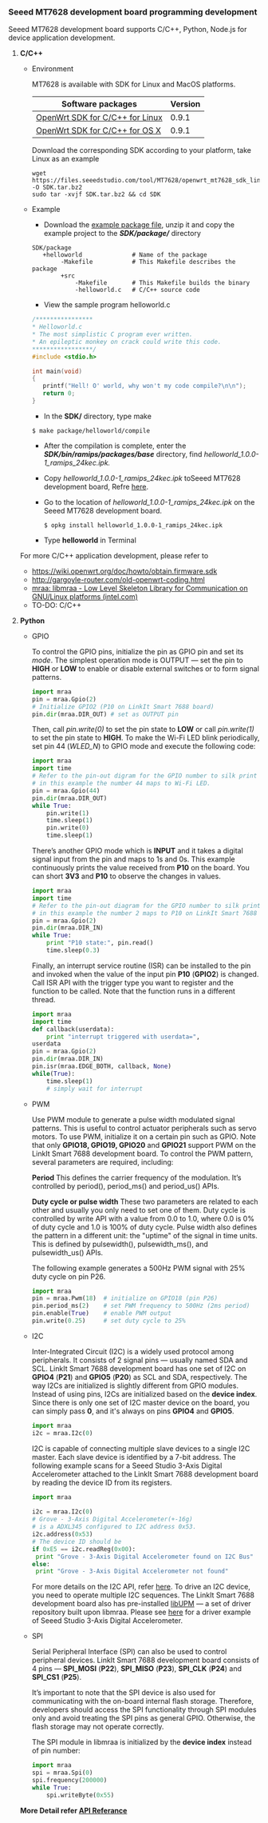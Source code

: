 ### Seeed MT7628 development board programming development

Seeed MT7628 development board supports C/C++, Python, Node.js for device application development.

1. **C/C++**

   - Environment

     MT7628 is available with SDK for Linux and MacOS platforms. 

     | Software packages                                            | Version |
     | ------------------------------------------------------------ | ------- |
     | [OpenWrt SDK for C/C++ for Linux](https://files.seeedstudio.com/tool/MT7628/openwrt_mt7628_sdk_linux.tar.bz2) | 0.9.1   |
     | [OpenWrt SDK for C/C++ for OS X](https://files.seeedstudio.com/tool/MT7628/openwrt_mt7628_sdk_osx.tar.bz2) | 0.9.1   |

     Download the corresponding SDK according to your platform, take Linux as an example

     ```shell
     wget https://files.seeedstudio.com/tool/MT7628/openwrt_mt7628_sdk_linux.tar.bz2 -O SDK.tar.bz2
     sudo tar -xvjf SDK.tar.bz2 && cd SDK
     ```

   - Example

     - Download the [example package file](https://files.seeedstudio.com/tool/MT7628/7628-OpenWrt-SDK-example-package.zip), unzip it and copy the example project to the ***SDK/package/*** directory

     ```
     SDK/package
        +helloworld              # Name of the package
             -Makefile           # This Makefile describes the package
             +src
                 -Makefile       # This Makefile builds the binary
                 -helloworld.c   # C/C++ source code
     ```

     - View the sample program helloworld.c

     ```c
     /****************
     * Helloworld.c
     * The most simplistic C program ever written.
     * An epileptic monkey on crack could write this code.
     *****************/
     #include <stdio.h>
     
     int main(void)
     {
     	printf("Hell! O' world, why won't my code compile?\n\n");
     	return 0;
     }
     ```

     - In the **SDK/** directory, type make

     ```shell
     $ make package/helloworld/compile
     ```

     - After the compilation is complete, enter the ***SDK/bin/ramips/packages/base*** directory, find *helloworld_1.0.0-1_ramips_24kec.ipk.*

     - Copy *helloworld_1.0.0-1_ramips_24kec.ipk* toSeeed MT7628 development board, Refre [here](asd).

     - Go to the location of *helloworld_1.0.0-1_ramips_24kec.ipk* on the Seeed MT7628 development board.

       ```shell
       $ opkg install helloworld_1.0.0-1_ramips_24kec.ipk
       ```

     - Type **helloworld** in Terminal

   For more C/C++ application development, please refer to

   - https://wiki.openwrt.org/doc/howto/obtain.firmware.sdk
   - http://gargoyle-router.com/old-openwrt-coding.html
   - [mraa: libmraa - Low Level Skeleton Library for Communication on GNU/Linux platforms (intel.com)](http://iotdk.intel.com/docs/master/mraa/)
   - TO-DO: C/C++

2. **Python**

   - GPIO

     To control the GPIO pins, initialize the pin as GPIO pin and set its *mode*. The simplest operation mode is OUTPUT — set the pin to **HIGH** or **LOW** to enable or disable external switches or to form signal patterns.

     ```Python
     import mraa  
     pin = mraa.Gpio(2)    
     # Initialize GPIO2 (P10 on LinkIt Smart 7688 board)  
     pin.dir(mraa.DIR_OUT) # set as OUTPUT pin  
     ```

     Then, call *pin.write(0)* to set the pin state to **LOW** or call *pin.write(1)* to set the pin state to **HIGH**. To make the Wi-Fi LED blink periodically, set pin 44 (*WLED_N*) to GPIO mode and execute the following code:

     ```python
     import mraa  
     import time    
     # Refer to the pin-out digram for the GPIO number to silk print mapping  
     # in this example the number 44 maps to Wi-Fi LED.  
     pin = mraa.Gpio(44)  
     pin.dir(mraa.DIR_OUT)    
     while True:
         pin.write(1)
         time.sleep(1)
         pin.write(0)
         time.sleep(1) 
     ```

     There’s another GPIO mode which is **INPUT** and it takes a digital signal input from the pin and maps to 1s and 0s. This example continuously prints the value received from **P10** on the board. You can short **3V3** and **P10** to observe the changes in values.

     ```python
     import mraa  
     import time    
     # Refer to the pin-out diagram for the GPIO number to silk print mapping  
     # in this example the number 2 maps to P10 on LinkIt Smart 7688 board  
     pin = mraa.Gpio(2)  
     pin.dir(mraa.DIR_IN)    
     while True:
         print "P10 state:", pin.read()
         time.sleep(0.3)
     ```

     Finally, an interrupt service routine (ISR) can be installed to the pin and invoked when the value of the input pin **P10** (**GPIO2**) is changed. Call ISR API with the trigger type you want to register and the function to be called. Note that the function runs in a different thread.

     ```python
     import mraa  
     import time    
     def callback(userdata):      
         print "interrupt triggered with userdata=", 
     userdata    
     pin = mraa.Gpio(2)  
     pin.dir(mraa.DIR_IN)  
     pin.isr(mraa.EDGE_BOTH, callback, None)    
     while(True):      
         time.sleep(1)      
         # simply wait for interrupt  
     ```

   - PWM

     Use PWM module to generate a pulse width modulated signal patterns. This is useful to control actuator peripherals such as servo motors. To use PWM, initialize it on a certain pin such as GPIO. Note that only **GPIO18, GPIO19, GPIO20** and **GPIO21** support PWM on the LinkIt Smart 7688 development board. To control the PWM pattern, several parameters are required, including:

     **Period**
     This defines the carrier frequency of the modulation. It’s controlled by period(), period_ms() and period_us() APIs.

     **Duty cycle or pulse width**
     These two parameters are related to each other and usually you only need to set one of them. Duty cycle is controlled by write API with a value from 0.0 to 1.0, where 0.0 is 0% of duty cycle and 1.0 is 100% of duty cycle. Pulse width also defines the pattern in a different unit: the "uptime" of the signal in time units. This is defined by pulsewidth(), pulsewidth_ms(), and pulsewidth_us() APIs.

     The following example generates a 500Hz PWM signal with 25% duty cycle on pin P26.

     ```python
     import mraa    
     pin = mraa.Pwm(18)  # initialize on GPIO18 (pin P26)
     pin.period_ms(2)    # set PWM frequency to 500Hz (2ms period)
     pin.enable(True)    # enable PWM output
     pin.write(0.25)     # set duty cycle to 25%  
     ```

   - I2C

     Inter-Integrated Circuit (I2C) is a widely used protocol among peripherals. It consists of 2 signal pins — usually named SDA and SCL. LinkIt Smart 7688 development board has one set of I2C on **GPIO4** (**P21**) and **GPIO5** (**P20**) as SCL and SDA, respectively. The way I2Cs are initialized is slightly different from GPIO modules. Instead of using pins, I2Cs are initialized based on the **device index**. Since there is only one set of I2C master device on the board, you can simply pass **0**, and it's always on pins **GPIO4** and **GPIO5**.

     ```python
     import mraa 
     i2c = mraa.I2c(0) 
     ```

     I2C is capable of connecting multiple slave devices to a single I2C master. Each slave device is identified by a 7-bit address. The following example scans for a Seeed Studio 3-Axis Digital Accelerometer attached to the LinkIt Smart 7688 development board by reading the device ID from its registers.

     ```python
     import mraa
      
     i2c = mraa.I2c(0)
     # Grove - 3-Axis Digital Accelerometer(+-16g)
     # is a ADXL345 configured to I2C address 0x53.
     i2c.address(0x53)
     # The device ID should be 
     if 0xE5 == i2c.readReg(0x00):
      print "Grove - 3-Axis Digital Accelerometer found on I2C Bus"
     else:
      print "Grove - 3-Axis Digital Accelerometer not found" 
     ```

     For more details on the I2C API, refer [here](http://iotdk.intel.com/docs/master/mraa/python/mraa.html#i2c). To drive an I2C device, you need to operate multiple I2C sequences. The LinkIt Smart 7688 development board also has pre-installed [libUPM](http://labs.mediatek.com/site/global/developer_tools/mediatek_linkit_smart_7688/training_docs/peripherals_7688/using_upm_python/index.gsp) — a set of driver repository built upon libmraa. Please see [here](https://github.com/intel-iot-devkit/upm/blob/master/examples/python/adxl345.py) for a driver example of Seeed Studio 3-Axis Digital Accelerometer.

   - SPI

     Serial Peripheral Interface (SPI) can also be used to control peripheral devices. LinkIt Smart 7688 development board consists of 4 pins — **SPI_MOSI** (**P22**), **SPI_MISO** (**P23**), **SPI_CLK** (**P24**) and **SPI_CS1** (**P25**).

     It’s important to note that the SPI device is also used for communicating with the on-board internal flash storage. Therefore, developers should access the SPI functionality through SPI modules only and avoid treating the SPI pins as general GPIO. Otherwise, the flash storage may not operate correctly.

     The SPI module in libmraa is initialized by the **device index** instead of pin number:

     ```python
     import mraa  
     spi = mraa.Spi(0)
     spi.frequency(200000)
     while True:
         spi.writeByte(0x55)
     ```

   **More Detail refer [API Referance](http://iotdk.intel.com/docs/master/mraa/python/mraa.html)**

   